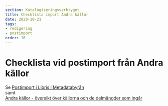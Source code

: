 ```yaml
---
section: Katalogiseringsverktyget
title: Checklista import Andra källor
date: 2020-10-21
tags:
- redigering
- postimport
order: 16
---
```



# Checklista vid postimport från Andra källor

Se [Postimport i Libris i Metadatabyrån](https://metadatabyran.kb.se/beskrivning/specialanvisningar/postimport-i-libris)  
samt  
[Andra källor - översikt över källorna och de delmängder som ingår](https://www.kb.se/samverkan-och-utveckling/libris/katalogisering-i-libris/andra-kallor.html)
